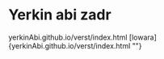 # Yerkin abi zadr
yerkinAbi.github.io/verst/index.html
[lowara]{yerkinAbi.github.io/verst/index.html ""}
